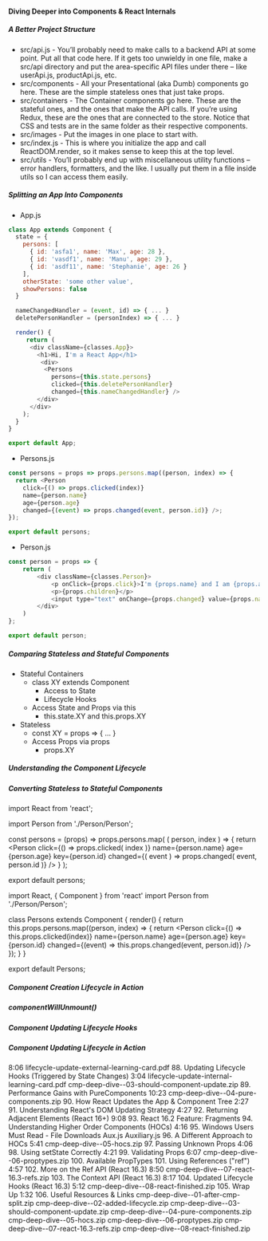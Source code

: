 #### Diving Deeper into Components & React Internals

##### A Better Project Structure
* src/api.js - You’ll probably need to make calls to a backend API at some point. Put all that code here. If it gets too unwieldy in one file, make a src/api directory and put the area-specific API files under there – like userApi.js, productApi.js, etc.
* src/components - All your Presentational (aka Dumb) components go here. These are the simple stateless ones that just take props.
* src/containers - The Container components go here. These are the stateful ones, and the ones that make the API calls. If you’re using Redux, these are the ones that are connected to the store. Notice that CSS and tests are in the same folder as their respective components.
* src/images - Put the images in one place to start with.
* src/index.js - This is where you initialize the app and call ReactDOM.render, so it makes sense to keep this at the top level.
* src/utils - You’ll probably end up with miscellaneous utility functions – error handlers, formatters, and the like. I usually put them in a file inside utils so I can access them easily.

##### Splitting an App Into Components
* App.js
```javascript
class App extends Component {
  state = {
    persons: [
      { id: 'asfa1', name: 'Max', age: 28 },
      { id: 'vasdf1', name: 'Manu', age: 29 },
      { id: 'asdf11', name: 'Stephanie', age: 26 }
    ],
    otherState: 'some other value',
    showPersons: false
  }

  nameChangedHandler = (event, id) => { ... }
  deletePersonHandler = (personIndex) => { ... }

  render() {
     return (
      <div className={classes.App}>
        <h1>Hi, I'm a React App</h1>
         <div>
          <Persons
            persons={this.state.persons}
            clicked={this.deletePersonHandler}
            changed={this.nameChangedHandler} />
        </div>
      </div>
    );
  }
}

export default App;
```
* Persons.js
```javascript
const persons = props => props.persons.map((person, index) => {
  return <Person
    click={() => props.clicked(index)}
    name={person.name}
    age={person.age}
    changed={(event) => props.changed(event, person.id)} />;
});

export default persons;
```
* Person.js
```javascript
const person = props => {
    return (
        <div className={classes.Person}>
            <p onClick={props.click}>I'm {props.name} and I am {props.age} years old!</p>
            <p>{props.children}</p>
            <input type="text" onChange={props.changed} value={props.name} />
        </div>
    )
};

export default person;
```

##### Comparing Stateless and Stateful Components
* Stateful Containers
  * class XY extends Component
    * Access to State
    * Lifecycle Hooks
  * Access State and Props via this
    * this.state.XY and this.props.XY
* Stateless
  * const XY = props => { ... }
  * Access Props via props
    * props.XY
    
##### Understanding the Component Lifecycle

##### Converting Stateless to Stateful Components
import React from 'react';

import Person from './Person/Person';

const persons = (props) => props.persons.map( ( person, index ) => {
        return <Person
          click={() => props.clicked( index )}
          name={person.name}
          age={person.age}
          key={person.id}
          changed={( event ) => props.changed( event, person.id )} />
      } );

export default persons;

import React, { Component } from 'react'
import Person from './Person/Person';

class Persons extends Component {
  render() {
    return this.props.persons.map((person, index) => {
      return <Person
        click={() => this.props.clicked(index)}
        name={person.name}
        age={person.age}
        key={person.id}
        changed={(event) => this.props.changed(event, person.id)} />
    });
  }
}

export default Persons;

##### Component Creation Lifecycle in Action

##### componentWillUnmount()

##### Component Updating Lifecycle Hooks

##### Component Updating Lifecycle in Action
8:06
lifecycle-update-external-learning-card.pdf
88. Updating Lifecycle Hooks (Triggered by State Changes)
3:04
lifecycle-update-internal-learning-card.pdf
cmp-deep-dive--03-should-component-update.zip
89. Performance Gains with PureComponents
10:23
cmp-deep-dive--04-pure-components.zip
90. How React Updates the App & Component Tree
2:27
91. Understanding React's DOM Updating Strategy
4:27
92. Returning Adjacent Elements (React 16+)
9:08
93. React 16.2 Feature: Fragments
94. Understanding Higher Order Components (HOCs)
4:16
95. Windows Users Must Read - File Downloads
Aux.js
Auxiliary.js
96. A Different Approach to HOCs
5:41
cmp-deep-dive--05-hocs.zip
97. Passing Unknown Props
4:06
98. Using setState Correctly
4:21
99. Validating Props
6:07
cmp-deep-dive--06-proptypes.zip
100. Available PropTypes
101. Using References ("ref")
4:57
102. More on the Ref API (React 16.3)
8:50
cmp-deep-dive--07-react-16.3-refs.zip
103. The Context API (React 16.3)
8:17
104. Updated Lifecycle Hooks (React 16.3)
5:12
cmp-deep-dive--08-react-finished.zip
105. Wrap Up
1:32
106. Useful Resources & Links
cmp-deep-dive--01-after-cmp-split.zip
cmp-deep-dive--02-added-lifecycle.zip
cmp-deep-dive--03-should-component-update.zip
cmp-deep-dive--04-pure-components.zip
cmp-deep-dive--05-hocs.zip
cmp-deep-dive--06-proptypes.zip
cmp-deep-dive--07-react-16.3-refs.zip
cmp-deep-dive--08-react-finished.zip
